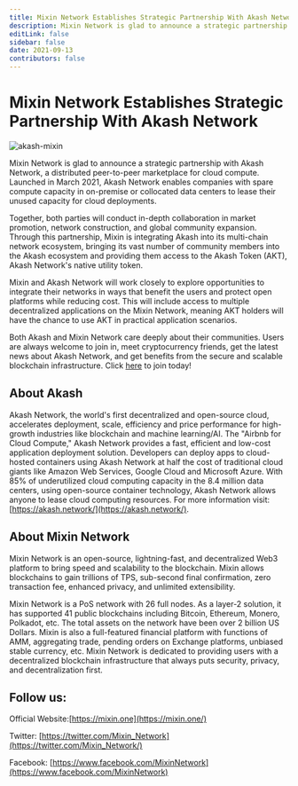 ```yaml
---
title: Mixin Network Establishes Strategic Partnership With Akash Network
description: Mixin Network is glad to announce a strategic partnership with Akash Network. Both parties will conduct in-depth collaboration in market promotion, network construction, and global community expansion.
editLink: false
sidebar: false
date: 2021-09-13
contributors: false
---
```


# Mixin Network Establishes Strategic Partnership With Akash Network

![akash-mixin](./akash-mixin.png)

Mixin Network is glad to announce a strategic partnership with Akash Network, a distributed peer-to-peer marketplace for cloud compute. Launched in March 2021, Akash Network enables companies with spare compute capacity in on-premise or collocated data centers to lease their unused capacity for cloud deployments.

Together, both parties will conduct in-depth collaboration in market promotion, network construction, and global community expansion. Through this partnership, Mixin is integrating Akash into its multi-chain network ecosystem, bringing its vast number of community members into the Akash ecosystem and providing them access to the Akash Token (AKT), Akash Network's native utility token.

Mixin and Akash Network will work closely to explore opportunities to integrate their networks in ways that benefit the users and protect open platforms while reducing cost. This will include access to multiple decentralized applications on the Mixin Network, meaning AKT holders will have the chance to use AKT in practical application scenarios.

Both Akash and Mixin Network care deeply about their communities. Users are always welcome to join in, meet cryptocurrency friends, get the latest news about Akash Network, and get benefits from the secure and scalable blockchain infrastructure. Click [here](https://akash.mixin.group/) to join today!

## About Akash

Akash Network, the world's first decentralized and open-source cloud, accelerates deployment, scale, efficiency and price performance for high-growth industries like blockchain and machine learning/AI. The "Airbnb for Cloud Compute," Akash Network provides a fast, efficient and low-cost application deployment solution. Developers can deploy apps to cloud-hosted containers using Akash Network at half the cost of traditional cloud giants like Amazon Web Services, Google Cloud and Microsoft Azure. With 85% of underutilized cloud computing capacity in the 8.4 million data centers, using open-source container technology, Akash Network allows anyone to lease cloud computing resources. For more information visit: [https://akash.network/](https://akash.network/).

## About Mixin Network

Mixin Network is an open-source, lightning-fast, and decentralized Web3 platform to bring speed and scalability to the blockchain. Mixin allows blockchains to gain trillions of TPS, sub-second final confirmation, zero transaction fee, enhanced privacy, and unlimited extensibility.

Mixin Network is a PoS network with 26 full nodes. As a layer-2 solution, it has supported 41 public blockchains including Bitcoin, Ethereum, Monero, Polkadot, etc. The total assets on the network have been over 2 billion US Dollars. Mixin is also a full-featured financial platform with functions of AMM, aggregating trade, pending orders on Exchange platforms, unbiased stable currency, etc. Mixin Network is dedicated to providing users with a decentralized blockchain infrastructure that always puts security, privacy, and decentralization first.

## Follow us:

Official Website:[https://mixin.one](https://mixin.one/)

Twitter: [https://twitter.com/Mixin_Network](https://twitter.com/Mixin_Network/)

Facebook: [https://www.facebook.com/MixinNetwork](https://www.facebook.com/MixinNetwork)

